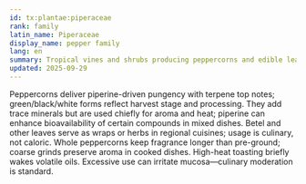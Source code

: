 ```yaml
---
id: tx:plantae:piperaceae
rank: family
latin_name: Piperaceae
display_name: pepper family
lang: en
summary: Tropical vines and shrubs producing peppercorns and edible leaves; this node includes black/white/green pepper and regional betel/piper leaf uses.
updated: 2025-09-29
---
```


Peppercorns deliver piperine-driven pungency with terpene top notes; green/black/white forms reflect harvest stage and processing. They add trace minerals but are used chiefly for aroma and heat; piperine can enhance bioavailability of certain compounds in mixed dishes. Betel and other leaves serve as wraps or herbs in regional cuisines; usage is culinary, not caloric. Whole peppercorns keep fragrance longer than pre-ground; coarse grinds preserve aroma in cooked dishes. High-heat toasting briefly wakes volatile oils. Excessive use can irritate mucosa—culinary moderation is standard.
